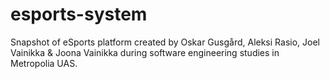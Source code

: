 esports-system
==============

Snapshot of eSports platform created by Oskar Gusgård, Aleksi Rasio, Joel Vainikka & Joona Vainikka during software engineering studies in Metropolia UAS.

